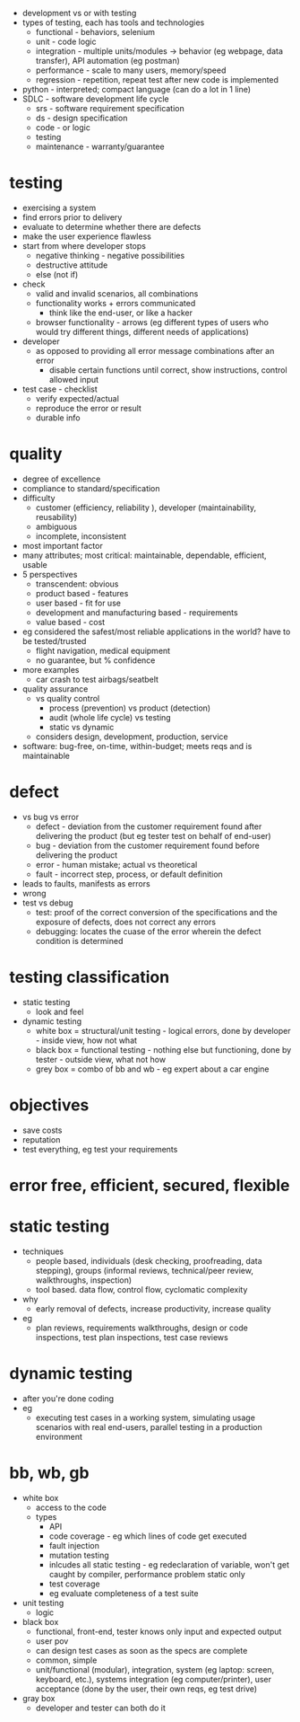 * development vs or with testing
* types of testing, each has tools and technologies
  * functional - behaviors, selenium
  * unit - code logic
  * integration - multiple units/modules -> behavior (eg webpage, data transfer), API automation (eg postman)
  * performance - scale to many users, memory/speed
  * regression - repetition, repeat test after new code is implemented
* python - interpreted; compact language (can do a lot in 1 line)
* SDLC - software development life cycle
  * srs - software requirement specification
  * ds - design specification
  * code - or logic
  * testing
  * maintenance - warranty/guarantee

# testing
* exercising a system
* find errors prior to delivery
* evaluate to determine whether there are defects
* make the user experience flawless
* start from where developer stops
  * negative thinking - negative possibilities
  * destructive attitude
  * else (not if)
* check
  * valid and invalid scenarios, all combinations
  * functionality works + errors communicated
    * think like the end-user, or like a hacker
  * browser functionality - arrows (eg different types of users who would try different things, different needs of applications)
* developer
  * as opposed to providing all error message combinations after an error
    * disable certain functions until correct, show instructions, control allowed input
* test case - checklist
  * verify expected/actual
  * reproduce the error or result
  * durable info

# quality
* degree of excellence
* compliance to standard/specification
* difficulty
  * customer (efficiency, reliability ), developer (maintainability, reusability)
  * ambiguous
  * incomplete, inconsistent
* most important factor
* many attributes; most critical: maintainable, dependable, efficient, usable
* 5 perspectives
  * transcendent: obvious
  * product based - features
  * user based - fit for use
  * development and manufacturing based - requirements
  * value based - cost
* eg considered the safest/most reliable applications in the world? have to be tested/trusted
  * flight navigation, medical equipment
  * no guarantee, but % confidence
* more examples
  * car crash to test airbags/seatbelt
* quality assurance
  * vs quality control
    * process (prevention) vs product (detection)
    * audit (whole life cycle) vs testing
    * static vs dynamic
  * considers design, development, production, service
* software: bug-free, on-time, within-budget; meets reqs and is maintainable

# defect
* vs bug vs error
  * defect - deviation from the customer requirement found after delivering the product (but eg tester test on behalf of end-user)
  * bug - deviation from the customer requirement found before delivering the product
  * error - human mistake; actual vs theoretical
  * fault - incorrect step, process, or default definition
* leads to faults, manifests as errors
* wrong
* test vs debug
  * test: proof of the correct conversion of the specifications and the exposure of defects, does not correct any errors
  * debugging: locates the cuase of the error wherein the defect condition is determined

# testing classification
* static testing
  * look and feel
* dynamic testing
  * white box = structural/unit testing - logical errors, done by developer - inside view, how not what
  * black box = functional testing - nothing else but functioning, done by tester - outside view, what not how
  * grey box = combo of bb and wb - eg expert about a car engine

 # objectives
  * save costs
  * reputation
  * test everything, eg test your requirements

# error free, efficient, secured, flexible
# static testing
  * techniques
    * people based, individuals (desk checking, proofreading, data stepping), groups (informal reviews, technical/peer review, walkthroughs, inspection)
    * tool based. data flow, control flow, cyclomatic complexity
  * why
    * early removal of defects, increase productivity, increase quality
  * eg
    * plan reviews, requirements walkthroughs, design or code inspections, test plan inspections, test case reviews
# dynamic testing
* after you're done coding
* eg
  * executing test cases in a working system, simulating usage scenarios with real end-users, parallel testing in a production environment
# bb, wb, gb
* white box
  * access to the code
  * types
    * API
    * code coverage - eg which lines of code get executed
    * fault injection
    * mutation testing
    * inlcudes all static testing - eg redeclaration of variable, won't get caught by compiler, performance problem static only
    * test coverage
    * eg evaluate completeness of a test suite
* unit testing
  * logic
* black box
  * functional, front-end, tester knows only input and expected output
  * user pov
  * can design test cases as soon as the specs are complete
  * common, simple
  * unit/functional (modular), integration, system (eg laptop: screen, keyboard, etc.), systems integration (eg computer/printer), user acceptance (done by the user, their own reqs, eg test drive)
* gray box
  * developer and tester can both do it 


